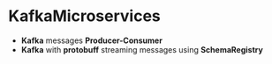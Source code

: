 # KafkaMicroservices
- **Kafka** messages **Producer-Consumer** 
- **Kafka** with **protobuff** streaming messages using **SchemaRegistry**

